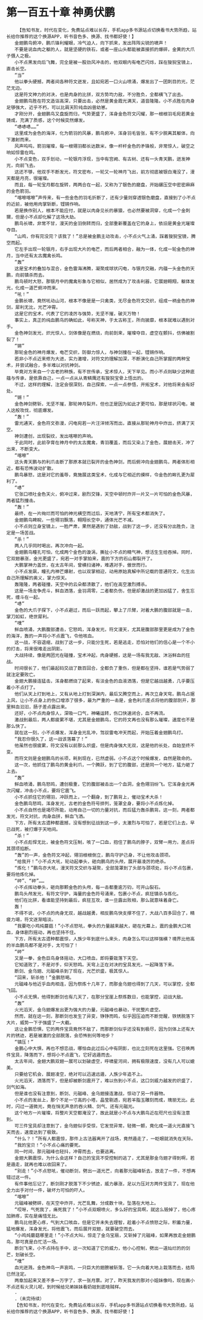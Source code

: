 # 第一百五十章 神勇伏鹏
        【告知书友，时代在变化，免费站点难以长存，手机app多书源站点切换看书大势所趋，站长给你推荐的这个换源APP，听书音色多、换源、找书都好使！】
       金翅鹏鸟俯冲，鹏爪锋利耀眼，冷气迫人，向下抓来，发出阵阵尖锐的啸声！
       不要是说血肉之躯的人，就是坚硬的铁石，或者一座山头都能被直接抓的爆碎，金黄的大爪子慑人之极。
       小不点黑发向后飞舞，完全是被一股劲风冲击的，他双眼内有电芒闪烁，踩在狻猊宝镜上，直击长空。
       “当”
       他以拳头硬撼，两者间各种符文迸发，且如宛若一口火山喷涌，爆发出了一团刺目的光，茫茫无边。
       这是符文神力的对决，也是肉身的比拼，双方势均力敌，不分胜负，全都横飞了出去。
       金翅鹏鸟胜在符文造诣高深，只要出击，必然是黄金霞光满天，道音隆隆。小不点胜在肉身足够强大，近乎不朽，可以比肩天阶纯血凶兽幼崽。
       才刚分开，金翅鹏鸟又盘旋而归，气势更盛了，浑身金色符文闪耀，那一根根羽毛宛若黄金铸成，充满了质感，这个时候突然爆发。
       “哧哧哧……”
       这里成为金色的海洋，化为箭羽的风暴，鹏鸟俯冲，浑身羽毛皆张，有不少脱离其躯体，向下激射而来。
       风声呜呜，箭羽璀璨，每一根翎羽都长达数米，像一杆杆金色的矛锋般，非常惊人，破空之响如惊雷在鸣。
       小不点变色，双手划动，一轮银月浮现，当中有宫阙、有古树、还有一头青天鹏，迸发神光，向前飞去。
       这还不够，他双手不断发光，符文密布，一轮又一轮神月飞出，前方彻底被银白淹没了，漫天都是月亮，很璀璨。
       而且，每一轮宝月都在旋转，两两合在一起，又称为了银色的磨盘，开始碾压空中密密麻麻的金色箭羽。
       “喀嚓喀嚓”声传来，有一些金色的羽毛折断了，还有少量则穿透银色磨盘，直接到了小不点的近前，被他用肉掌斩断，铿锵作响。
       若是换作别人，根本不能应付，就是以肉身见长的暴猿，也必然要被洞穿，化成一个金刺猬，但是小不点却化解了这场大劫。
       鹏鸟长啸，非常不甘，漫天的金羽倒转而归，全部重新覆盖在它的身上，依旧是黄金光璀璨夺目。
       “山鸡，你有完没完？该我了！”总是被金鹏主动攻击，小不点火气上涌，踩着狻猊宝镜，腾空而起。
       它左手出现一轮银月，右手出现大片的电芒，而后两者相合，融为一体，化成一轮金色的神月，当中还有太古魔禽长鸣。
       “轰”
       这是宝术的叠加与混合，金色雷海沸腾，凝聚成球状闪电，与银月交融，内蕴一头金色的天鹏，向前镇杀而去。
       鹏鸟顿时大怒，那银月中的魔禽形象与它相似，居然成为了攻击利器，它展翅翱翔，躯体发光，化成一道芒俯冲而来。
       “吼！”
       金鹏长啸，竟然吼动山河，根本不像是是一只禽类，无尽金色符文交织，组成一柄金色的神剑，犀利无比，光芒冲霄。
       这是它的宝术，代表了它的凌厉与强势，无坚不摧，破灭万物！
       事实上，真正的纯血鹏鸟的确如此，号称天神，于太古称王，所向披靡，根本就难以遇到对手。
       金色神剑发光，炽光惊人，剑体像是在燃烧，向前剖来，璀璨夺目，虚空在颤抖，仿佛被割裂了！
       “锵”
       那轮金色的神月爆发，电芒交织，防御力惊人，与神剑撞在一起，铿锵作响。
       若非小不点近来修为大进，实力激增，对符文的理解加深，不断演化自己所掌握的两种宝术，并尝试融合，多半难以对抗神剑。
       毕竟对方来自一个古老的种族，有不世传承，宝术惊人，天下罕见。而小不点则缺少这种底蕴与传承，是依靠自己，一点一点从从青鳞鹰还有狻猊宝骨上悟出的。
       不过，这样的理解，注定会很深刻，自己探索，一点一点参悟，开拓宝术，对他将来会有好处。
       “锵！”
       金色神剑劈斩，无坚不摧，那轮神月裂开。但也正是因为如此才更可怕，那是球状闪电，被人这般攻伐，彻底爆发。
       “轰！”
       雷光通天，金色符文弥漫，闪电宛若一片汪洋倾泻而出，直接从那轮神月中炸出，挤满了天空。
       神剑遭创，出现裂纹，发出喀嚓的声响。
       于此同时，此前孕育在神月中的太古魔禽，青羽覆盖，而后又染上了金色，展翅击天，冲了出来，不断变大。
       “喀嚓”
       这头青天鹏与的利爪击断了那原本就已裂开的金色神剑，而后俯冲向金翅鹏鸟，两者体形相近，都有恐怖波动扩散。
       鹏鸟暴怒，这是对它的羞辱，竟施展这类宝术，化成与它相近的摸样，令金色的眸孔更为犀利了。
       “哧”
       它张口喷吐金色天火，俯冲过来，剧烈交锋，天空中顿时炸开一片又一片可怕的金色风暴，两者猛烈撞击。
       “轰！”
       最终，在一片绚烂而可怕的神光横空而过后，天地清宁，所有宝术都消失了。
       金翅鹏鸟睥睨，一些翎羽飘落，翱翔长空中，通体光芒不减。
       小不点则立身宝镜上，一脸严肃，果然是遇到了劲敌，战到了这一步，还没有分出胜负，注定是一场苦战。
       “杀！”
       两人几乎同时喝出，再次冲向一起。
       金翅鹏鸟瞳孔可怕，化成两个金色的漩涡，撕扯小不点的精气神，想活生生给吞掉。同时，它双翅暴涨，金光更盛了，宛若一对手掌拍来，震的下方的石山都裂开了。
       大鹏掌神力盖世，在太古年间，曾横扫诸神，难遇对手，傲世而行。
       小不点发飙，瞳孔内神芒爆射，也以双掌相迎，动用原始真解中所记载的普通符文，化生出自己所理解的奥义，掌力惊天。
       轰隆隆，两者碰撞，天空中的云朵都溃散了，他们在高空激烈搏杀。
       这是一场龙争虎斗，鲜血洒落，金羽凋零，二者都负伤，但是却激战的更加凶猛了，舍生忘死，缠斗在一起。
       “哧”
       金色的大爪子探下，小不点避过，而后一跃而起，攀上了爪臂，对着大鹏的腹部就是一击，掌刀如虹，绝世犀利。
       “噗”
       鲜血喷涌，大鹏腹部遭击，它怒鸣，浑身发光，符文漫天，尤其是腹部那里更是成为了金色的海洋，轰的一声将小不点震飞，令他咳血。
       这一战，不容退缩，战到了这一步，只能分生死，若是逃走，恐怕对他们的信心是一个不小的打击，将来很难走出阴影。
       大战持续，像是两团光在碰撞，宝术冲起，肉身硬撼，这是一场有我无敌、沐浴鲜血的狂战。
       时间很长了，他们最起码交战了数百回合，全都负了重伤，但是都在坚持，谁若是气势弱了就注定要败亡。
       金翅大鹏接连猛击，浑身都燃烧了起来，有淡金色的血液洒落，但是它越战越勇，几乎要压着小不点打了。
       他们从天上打到地上，又有从地上打到深渊内，最后又腾空而上，再次立身天穹。鹏鸟占据上风，让小不点身上的伤口增添了很多，最为严重的一击是，金色利爪差点将他的腹部剖开，那里鲜血汩汩，肠子差点露出来。
       还好，小不点肉身惊人，深吸一口气，神曦运转，伤口快速闭合，血不再流。
       激战到最后，两人都疲累不堪，尤其是金翅鹏鸟，它的符文再也没有那么璀璨，速度也不是那么快了。
       就在这一刻，小不点爆发，浑身金光乱冲，驾驭雷电冲天而起，开始压着金翅鹏鸟打。
       “我忍你很久了，这一战该落幕了！”
       他虽然也很疲累，符文没有以前那么炽盛，但是肉身强大无双，这是他的长处，自始至终不变。
       而符文则是金翅鹏鸟的长项，耗到现在，已然虚弱。小不点这个时候爆发，自然是致命的。
       这一次，他抓住了鹏鸟的黄金利爪，一个腾跃，到了它的腹部，还是同一个地方，猛力砸了上去。
       “轰”
       鲜血喷涌，鹏鸟怒鸣，遭创极重，它的腹部被击出一个血洞，金色翎羽纷飞。它浑身金光再次闪耀，冲击小不点，要将它震飞。
       小不点抓住它的翎羽，冲跃而上，一个翻身，到了鹏背上，催动宝术大杀！
       金色鹏鸟怒鸣，浑身发光，古老的金色符号排列，笼罩全身，要将小不点炼化掉。
       小不点自然也是竭尽所能，动用自己一切的力量对抗，而后猛力轰杀鹏背。这一刻，两者都发光，符文对抗，肉身血拼，鲜血飞洒。
       下方，所有太古遗种都震撼，没有想到征战到这一步，太激烈与可怕了，若是它们上去，早已战死，被打爆于天地间。
       “杀！”
       小不点彪悍无比，被金色符文压制，咳了一口血，抱住了鹏鸟的脖子，双臂一用力，差点将其颈项掐断。
       “轰”的一声，金色符文冲起，翎羽根根倒立，鹏鸟守护己身，不让他攻击颈项。
       “给我开！”小不点大吼，轮动起拳头，砸向鹏鸟的头颅，展开最凌厉的绝杀。
       “炼化！”鹏鸟亦大吼，漫天符文交织与凝聚，全部笼罩到了头部与颈项处，将小不点包裹，要将他炼化掉。
       “砰”、“砰”……
       小不点挥动拳头，砸向那颗金色的头颅，每一击都重逾万钧，可开山裂石。
       鹏鸟头颅发光，有符文守护，海量的金色符号涌来，包裹小不点，疯狂镇杀与炼化。
       他们在比拼，看谁能坚持到最后，疯狂互攻，谁一旦露出败相，那么就意味着身亡。
       轰！
       不得不说，小不点的肉身无双，越战越勇，相反鹏鸟快支撑不住了，大战八百多回合了，精疲力竭，符文逐渐暗淡。
       “我要吃小鸡炖蘑菇！”小不点怒吼，拳头的力量越来越大，砸在光幕上，震的金鹏大口咳血，身体剧烈摇动，再也坚持不住。
       下方，所有太古遗种都震惊，人族少年到底什么来头，肉身怎么可以这样强横？境界比他高的半血鹏鸟都不是对手，太可怕了！
       “砰”
       又是一拳，金色巨鸟身体摇动，大口喷血，即将要栽落下天空。
       它知道败了，不是对手，仰天怒鸣。天穹上正在对决的宝具发光，一起降落下来。
       断剑、金乌翅、元磁峰杀到了现在，光芒炽盛，极其惊人。
       “回来，斩杀他！”金鹏怒喝。
       元磁峰与他近乎血肉相连，因为祭炼十几年了，而那金乌翅也得到了几天，可以掌控，全都飞回。
       小不点无惧，他得到断剑也有几天了，在那分宝崖上祭炼数日，也能掌控，迎战大敌。
       “轰”
       火光滔天，金乌翅爆发出更为强大的力量，元磁峰也暴动，干扰整片虚空。
       然而，就在这一刻，那断剑也发生了异变，铮铮而鸣，似乎因压迫而不断觉醒，铁锈脱落下大片，威势一下子强盛了一大截。
       这让金鹏恐惧，它的两件宝具竟然不敌了，而那断剑似乎还没有到极尽，因为剑体上还有大片的锈迹，若是被激的全部脱落，会恐怖到何等地步？
       “镇压！”
       金鹏心中大惧，再也不想恋战，哪怕自此过后心中有阴影，也比立刻死在这里强。它召唤两件宝具，降落而下，想将小不点震飞，它好逃遁而去。
       太古年间，金翅大鹏双翅一展可以划破虚空，呼啸星河间，拥有极限速度，没有几人可以媲美。
       只要给它机会，展翅凌空，绝对可以迅速远遁，人族少年追不上。
       火光滔天，洒落而下，但是却被断剑震开了，难以伤到小不点，这口剑威力越发的炽盛了，剑气如海。
       但是谁也没有注意到，断剑、元磁峰、金乌翅接连激战，惊动了另一件器物。
       小不点的发丝上，那个不足一寸高的小塔，晶莹剔透，宛若羊脂玉雕刻而成，瑰丽无比。此时，闪过一道微光，竟在悄无声息的吞火精、剑气、还有元磁光。
       这个地方一片璀璨，将整片天空都淹没了，故此就是小不点与大鹏鸟近在咫尺也没有注意到。
       可三件宝具却注意到了，金乌翅似乎受惊，它发觉异常，轻微一颤，竟化成一道火光直接飞天而去，速度达到了极致。
       “什么？！”所有人都震惊，那件上古法器离开了战场，竟然遁走了，一眨眼就消失在天际。
       “我的宝贝！”小不点心痛的要死。
       同一时间，那元磁峰也轻抖，冲霄而去，也要逃离。
       金翅大鹏震惊，为什么会这样？自己的宝具不受控制的逃了，尤其是那金乌翅才得到啊，若是遁走，就再也难以收回来了。
       “别走！”小不点怒吼，催动断剑，劈出一道光芒，向着那元磁峰斩去，放走了一件，不想再错过这一件。
       有件事他忘记了，断剑刚才脱落下不少锈迹，威力暴涨，足以力压对方两件宝具了，现在他全力出手对付一件，破坏力可怕的吓人。
       “喀嚓”
       元磁峰被劈碎，在天空中炸开，光芒乱舞，分成数十块，坠落在大地上。
       “哎呀，气死我了，痛死我了！”小不点双眼喷火，多么好的宝具啊，就这么毁掉了，他心疼加肺疼，实在是痛惜无比。
       鹏鸟比他更心疼，气到大口咳血，但是它并未失去理智，趁着小不点愤怒之际，积蓄力量，猛地爆发，浑身发光，将他震飞，而后展开双翅，就要破空而去。
       “小鸡炖蘑菇哪里走！”小不点大叫，惊走了金乌宝扇，又斩掉了元磁峰，如果再放走金翅鹏鸟，那可真是白忙活一场。
       断剑飞来，小不点持在手中，这一次知道了它的威力，他小心控制，劈出一道灿烂的的剑芒，划破长空。
       “噗”
       血光迸溅，金色神鸟一声哀鸣，一只巨大的翅膀被斩落，它一头向着大地上栽落而去，结局已然注定。
       两章加起来又差不多一万字了，求一张月票。对了，昨天我发的那对小姐妹像吗，现在画小不点还有火灵儿呢，到时候给兄弟妹妹看奶娃到底啥贼样。
       .
       .（未完待续）
       【告知书友，时代在变化，免费站点难以长存，手机app多书源站点切换看书大势所趋，站长给你推荐的这个换源APP，听书音色多、换源、找书都好使！】